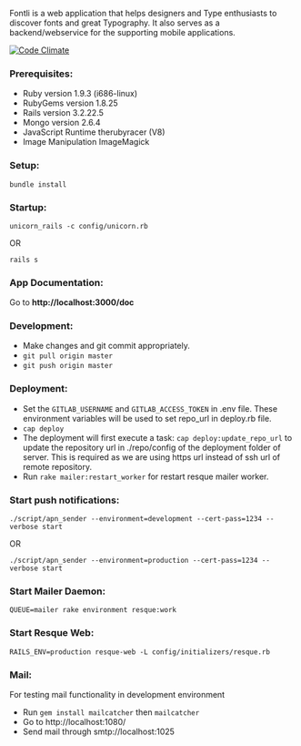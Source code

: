 Fontli is a web application that helps designers and Type enthusiasts to discover fonts and great Typography.
It also serves as a backend/webservice for the supporting mobile applications.

[![Code Climate](https://codeclimate.com/github/Imaginea/fontli/badges/gpa.svg)](https://codeclimate.com/github/Imaginea/fontli)


### Prerequisites:
- Ruby version         1.9.3 (i686-linux)
- RubyGems version     1.8.25
- Rails version        3.2.22.5
- Mongo version        2.6.4
- JavaScript Runtime   therubyracer (V8)
- Image Manipulation   ImageMagick

### Setup:
`bundle install`

### Startup:
`unicorn_rails -c config/unicorn.rb`

OR

`rails s`

### App Documentation:
Go to **http://localhost:3000/doc**

### Development:
- Make changes and git commit appropriately.
- `git pull origin master`
- `git push origin master`

### Deployment:
 - Set the `GITLAB_USERNAME` and `GITLAB_ACCESS_TOKEN` in .env file. These environment variables will be used to set repo_url in deploy.rb file.
 - `cap deploy`
 - The deployment will first execute a task: `cap deploy:update_repo_url` to update the repository url in ./repo/config of the deployment folder of server. This is required as we are using https url instead of ssh url of remote repository.
 - Run `rake mailer:restart_worker` for restart resque mailer worker.
### Start push notifications:

`./script/apn_sender --environment=development --cert-pass=1234 --verbose start`

OR

`./script/apn_sender --environment=production --cert-pass=1234 --verbose start`

### Start Mailer Daemon:
`QUEUE=mailer rake environment resque:work`

### Start Resque Web:
`RAILS_ENV=production resque-web -L config/initializers/resque.rb`

### Mail:
For testing mail functionality in development environment
- Run `gem install mailcatcher` then `mailcatcher` 
- Go to http://localhost:1080/
- Send mail through smtp://localhost:1025
